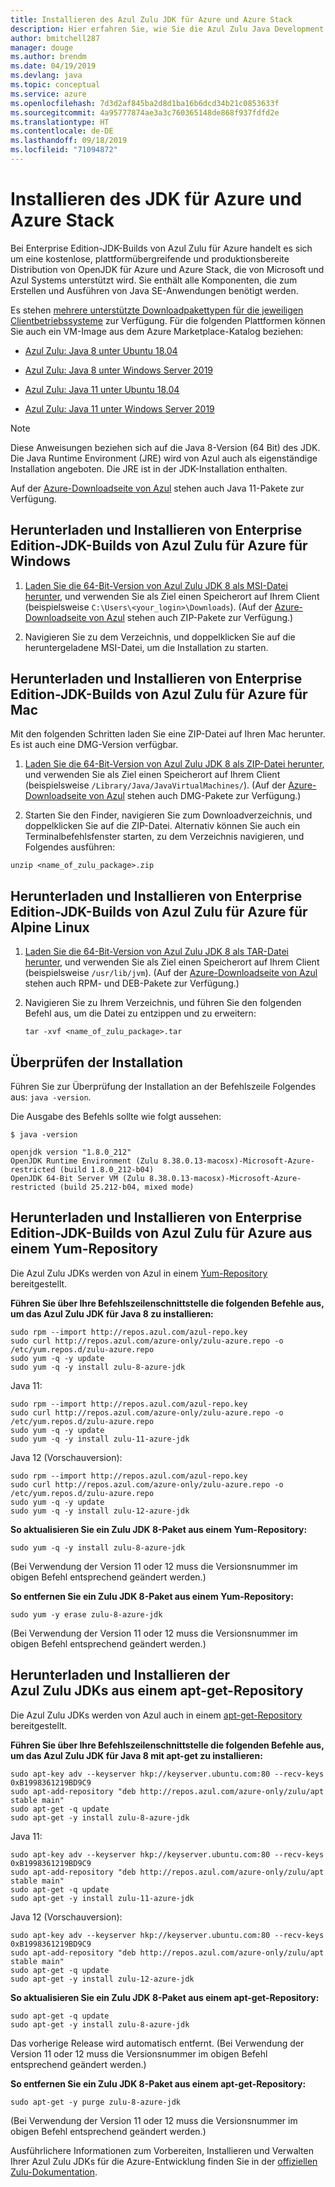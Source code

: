 ```yaml
---
title: Installieren des Azul Zulu JDK für Azure und Azure Stack
description: Hier erfahren Sie, wie Sie die Azul Zulu Java Development Kits (JDKs) für die Azure-Entwicklung mit Windows, Linux und Mac installieren.
author: bmitchell287
manager: douge
ms.author: brendm
ms.date: 04/19/2019
ms.devlang: java
ms.topic: conceptual
ms.service: azure
ms.openlocfilehash: 7d3d2af845ba2d8d1ba16b6dcd34b21c0853633f
ms.sourcegitcommit: 4a95777874ae3a3c760365148de868f937fdfd2e
ms.translationtype: HT
ms.contentlocale: de-DE
ms.lasthandoff: 09/18/2019
ms.locfileid: "71094872"
---
```

# <a name="install-the-jdk-for-azure-and-azure-stack"></a>Installieren des JDK für Azure und Azure Stack

Bei Enterprise Edition-JDK-Builds von Azul Zulu für Azure handelt es sich um eine kostenlose, plattformübergreifende und produktionsbereite Distribution von OpenJDK für Azure und Azure Stack, die von Microsoft und Azul Systems unterstützt wird. Sie enthält alle Komponenten, die zum Erstellen und Ausführen von Java SE-Anwendungen benötigt werden.

Es stehen [mehrere unterstützte Downloadpakettypen für die jeweiligen Clientbetriebssysteme](https://www.azul.com/downloads/azure-only/zulu/) zur Verfügung. Für die folgenden Plattformen können Sie auch ein VM-Image aus dem Azure Marketplace-Katalog beziehen:

  * [Azul Zulu: Java 8 unter Ubuntu 18.04](https://azuremarketplace.microsoft.com/marketplace/apps/azul.azul-zulu8-ubuntu-1804)
  * [Azul Zulu: Java 8 unter Windows Server 2019](https://azuremarketplace.microsoft.com/marketplace/apps/azul.azul-zulu8-windows-2019)
  
  * [Azul Zulu: Java 11 unter Ubuntu 18.04](https://azuremarketplace.microsoft.com/marketplace/apps/azul.azul-zulu11-ubuntu-1804)
  * [Azul Zulu: Java 11 unter Windows Server 2019](https://azuremarketplace.microsoft.com/marketplace/apps/azul.azul-zulu11-windows-2019)


> [!NOTE]
> Diese Anweisungen beziehen sich auf die Java 8-Version (64 Bit) des JDK. Die Java Runtime Environment (JRE) wird von Azul auch als eigenständige Installation angeboten. Die JRE ist in der JDK-Installation enthalten.
>
>  Auf der [Azure-Downloadseite von Azul](https://www.azul.com/downloads/azure-only/zulu/) stehen auch Java 11-Pakete zur Verfügung.

## <a name="download-and-install-the-azul-zulu-for-azure---enterprise-edition-jdk-builds-for-windows"></a>Herunterladen und Installieren von Enterprise Edition-JDK-Builds von Azul Zulu für Azure für Windows 

1. [Laden Sie die 64-Bit-Version von Azul Zulu JDK 8 als MSI-Datei herunter](https://repos.azul.com/azure-only/zulu/packages/zulu-11/11.0.3/zulu-11-azure-jdk_11.31.11-11.0.3-win_x64.msi), und verwenden Sie als Ziel einen Speicherort auf Ihrem Client (beispielsweise `C:\Users\<your_login>\Downloads`). (Auf der [Azure-Downloadseite von Azul](https://www.azul.com/downloads/azure-only/zulu/) stehen auch ZIP-Pakete zur Verfügung.)

2. Navigieren Sie zu dem Verzeichnis, und doppelklicken Sie auf die heruntergeladene MSI-Datei, um die Installation zu starten.

## <a name="download-and-install-the-azul-zulu-for-azure---enterprise-edition-jdk-builds-for-mac"></a>Herunterladen und Installieren von Enterprise Edition-JDK-Builds von Azul Zulu für Azure für Mac 

Mit den folgenden Schritten laden Sie eine ZIP-Datei auf Ihren Mac herunter. Es ist auch eine DMG-Version verfügbar.

1. [Laden Sie die 64-Bit-Version von Azul Zulu JDK 8 als ZIP-Datei herunter](https://repos.azul.com/azure-only/zulu/packages/zulu-11/11.0.3/zulu-11-azure-jdk_11.31.11-11.0.3-macosx_x64.zip), und verwenden Sie als Ziel einen Speicherort auf Ihrem Client (beispielsweise `/Library/Java/JavaVirtualMachines/`). (Auf der [Azure-Downloadseite von Azul](https://www.azul.com/downloads/azure-only/zulu/) stehen auch DMG-Pakete zur Verfügung.)

2. Starten Sie den Finder, navigieren Sie zum Downloadverzeichnis, und doppelklicken Sie auf die ZIP-Datei. Alternativ können Sie auch ein Terminalbefehlsfenster starten, zu dem Verzeichnis navigieren, und Folgendes ausführen:

```cli
unzip <name_of_zulu_package>.zip
```

## <a name="download-and-install-the-azul-zulu-for-azure---enterprise-edition-jdk-builds-for-alpine-linux"></a>Herunterladen und Installieren von Enterprise Edition-JDK-Builds von Azul Zulu für Azure für Alpine Linux

1. [Laden Sie die 64-Bit-Version von Azul Zulu JDK 8 als TAR-Datei herunter](https://repos.azul.com/azure-only/zulu/packages/zulu-11/11.0.3/zulu-11-azure-jdk_11.31.11-11.0.3-linux_x64.tar.gz), und verwenden Sie als Ziel einen Speicherort auf Ihrem Client (beispielsweise `/usr/lib/jvm`). (Auf der [Azure-Downloadseite von Azul](https://www.azul.com/downloads/azure-only/zulu/) stehen auch RPM- und DEB-Pakete zur Verfügung.)

2. Navigieren Sie zu Ihrem Verzeichnis, und führen Sie den folgenden Befehl aus, um die Datei zu entzippen und zu erweitern:

    ```cli
    tar -xvf <name_of_zulu_package>.tar
    ```

## <a name="confirm-your-installation"></a>Überprüfen der Installation

Führen Sie zur Überprüfung der Installation an der Befehlszeile Folgendes aus: `java -version`.

Die Ausgabe des Befehls sollte wie folgt aussehen:

```cli
$ java -version

openjdk version "1.8.0_212"
OpenJDK Runtime Environment (Zulu 8.38.0.13-macosx)-Microsoft-Azure-restricted (build 1.8.0_212-b04)
OpenJDK 64-Bit Server VM (Zulu 8.38.0.13-macosx)-Microsoft-Azure-restricted (build 25.212-b04, mixed mode)

```

## <a name="download-and-install-the-azul-zulu-for-azure---enterprise-edition-jdks-from-a-yum-repository"></a>Herunterladen und Installieren von Enterprise Edition-JDK-Builds von Azul Zulu für Azure aus einem Yum-Repository

Die Azul Zulu JDKs werden von Azul in einem [Yum-Repository](https://repos.azul.com/azure-only/zulu-azure.repo) bereitgestellt.

**Führen Sie über Ihre Befehlszeilenschnittstelle die folgenden Befehle aus, um das Azul Zulu JDK für Java 8 zu installieren:**

```cli
sudo rpm --import http://repos.azul.com/azul-repo.key
sudo curl http://repos.azul.com/azure-only/zulu-azure.repo -o /etc/yum.repos.d/zulu-azure.repo
sudo yum -q -y update
sudo yum -q -y install zulu-8-azure-jdk
```

Java 11:

```cli
sudo rpm --import http://repos.azul.com/azul-repo.key
sudo curl http://repos.azul.com/azure-only/zulu-azure.repo -o /etc/yum.repos.d/zulu-azure.repo
sudo yum -q -y update
sudo yum -q -y install zulu-11-azure-jdk
```

Java 12 (Vorschauversion):

```cli
sudo rpm --import http://repos.azul.com/azul-repo.key
sudo curl http://repos.azul.com/azure-only/zulu-azure.repo -o /etc/yum.repos.d/zulu-azure.repo
sudo yum -q -y update
sudo yum -q -y install zulu-12-azure-jdk
```

**So aktualisieren Sie ein Zulu JDK 8-Paket aus einem Yum-Repository:**

```cli
sudo yum -q -y install zulu-8-azure-jdk
```

(Bei Verwendung der Version 11 oder 12 muss die Versionsnummer im obigen Befehl entsprechend geändert werden.)

**So entfernen Sie ein Zulu JDK 8-Paket aus einem Yum-Repository:**

```cli
sudo yum -y erase zulu-8-azure-jdk
```
(Bei Verwendung der Version 11 oder 12 muss die Versionsnummer im obigen Befehl entsprechend geändert werden.)

## <a name="download-and-install-the-azul-zulu-jdks-from-an-apt-get-repository"></a>Herunterladen und Installieren der Azul Zulu JDKs aus einem apt-get-Repository

Die Azul Zulu JDKs werden von Azul auch in einem [apt-get-Repository](https://repos.azul.com/azure-only/zulu/apt) bereitgestellt.

**Führen Sie über Ihre Befehlszeilenschnittstelle die folgenden Befehle aus, um das Azul Zulu JDK für Java 8 mit apt-get zu installieren:**

```cli
sudo apt-key adv --keyserver hkp://keyserver.ubuntu.com:80 --recv-keys 0xB1998361219BD9C9
sudo apt-add-repository "deb http://repos.azul.com/azure-only/zulu/apt stable main"
sudo apt-get -q update
sudo apt-get -y install zulu-8-azure-jdk
```

Java 11:

```cli
sudo apt-key adv --keyserver hkp://keyserver.ubuntu.com:80 --recv-keys 0xB1998361219BD9C9
sudo apt-add-repository "deb http://repos.azul.com/azure-only/zulu/apt stable main"
sudo apt-get -q update
sudo apt-get -y install zulu-11-azure-jdk
```

Java 12 (Vorschauversion):

```cli
sudo apt-key adv --keyserver hkp://keyserver.ubuntu.com:80 --recv-keys 0xB1998361219BD9C9
sudo apt-add-repository "deb http://repos.azul.com/azure-only/zulu/apt stable main"
sudo apt-get -q update
sudo apt-get -y install zulu-12-azure-jdk
```

**So aktualisieren Sie ein Zulu JDK 8-Paket aus einem apt-get-Repository:**

```cli
sudo apt-get -q update
sudo apt-get -y install zulu-8-azure-jdk
```

Das vorherige Release wird automatisch entfernt.
(Bei Verwendung der Version 11 oder 12 muss die Versionsnummer im obigen Befehl entsprechend geändert werden.)

**So entfernen Sie ein Zulu JDK 8-Paket aus einem apt-get-Repository:**

```cli
sudo apt-get -y purge zulu-8-azure-jdk
```

(Bei Verwendung der Version 11 oder 12 muss die Versionsnummer im obigen Befehl entsprechend geändert werden.)

Ausführlichere Informationen zum Vorbereiten, Installieren und Verwalten Ihrer Azul Zulu JDKs für die Azure-Entwicklung finden Sie in der [offiziellen Zulu-Dokumentation](https://docs.azul.com/zulu/zuludocs/index.htm).

